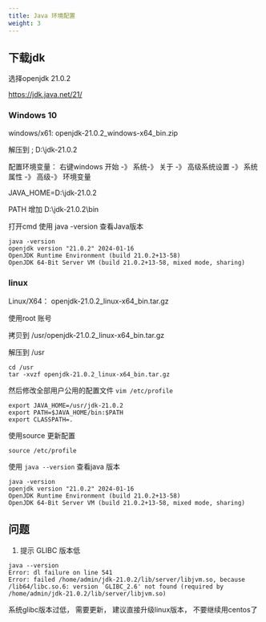 ```yaml
---
title: Java 环境配置
weight: 3
---
```


## 下载jdk

选择openjdk  21.0.2

https://jdk.java.net/21/

### Windows 10

windows/x61: openjdk-21.0.2_windows-x64_bin.zip

解压到 ; D:\jdk-21.0.2

配置环境变量： 右键windows 开始 -》 系统-》 关于 -》 高级系统设置 -》 系统属性 -》 高级-》 环境变量

JAVA_HOME=D:\jdk-21.0.2

PATH 增加 D:\jdk-21.0.2\bin

打开cmd 使用 java -version 查看Java版本

```shell
java -version
openjdk version "21.0.2" 2024-01-16
OpenJDK Runtime Environment (build 21.0.2+13-58)
OpenJDK 64-Bit Server VM (build 21.0.2+13-58, mixed mode, sharing)

```

### linux

Linux/X64： openjdk-21.0.2_linux-x64_bin.tar.gz

使用root 账号

拷贝到 /usr/openjdk-21.0.2_linux-x64_bin.tar.gz

解压到 /usr

```shell
cd /usr
tar -xvzf openjdk-21.0.2_linux-x64_bin.tar.gz
```

然后修改全部用户公用的配置文件 `vim /etc/profile`

```profile
export JAVA_HOME=/usr/jdk-21.0.2
export PATH=$JAVA_HOME/bin:$PATH
export CLASSPATH=.
```

使用source 更新配置

```shell
source /etc/profile
```

使用 `java --version` 查看java 版本

```shell
java -version
openjdk version "21.0.2" 2024-01-16
OpenJDK Runtime Environment (build 21.0.2+13-58)
OpenJDK 64-Bit Server VM (build 21.0.2+13-58, mixed mode, sharing)
```

## 问题

1. 提示 GLIBC 版本低

```shell
java --version
Error: dl failure on line 541
Error: failed /home/admin/jdk-21.0.2/lib/server/libjvm.so, because /lib64/libc.so.6: version `GLIBC_2.6' not found (required by /home/admin/jdk-21.0.2/lib/server/libjvm.so)
```

系统glibc版本过低， 需要更新， 建议直接升级linux版本， 不要继续用centos了
